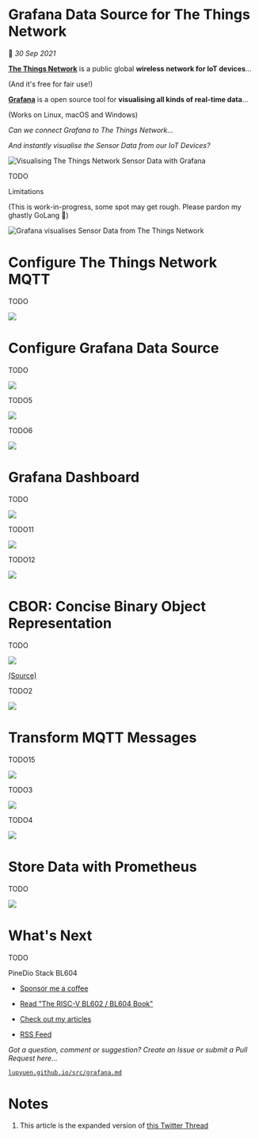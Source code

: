 # Grafana Data Source for The Things Network

📝 _30 Sep 2021_

[__The Things Network__](https://lupyuen.github.io/articles/ttn) is a public global __wireless network for IoT devices__...

(And it's free for fair use!)

[__Grafana__](https://grafana.com/oss/grafana/) is a open source tool for __visualising all kinds of real-time data__...

(Works on Linux, macOS and Windows)

_Can we connect Grafana to The Things Network..._

_And instantly visualise the Sensor Data from our IoT Devices?_

![Visualising The Things Network Sensor Data with Grafana](https://lupyuen.github.io/images/grafana-flow2.jpg)

TODO

Limitations

(This is work-in-progress, some spot may get rough. Please pardon my ghastly GoLang 🙏)

![Grafana visualises Sensor Data from The Things Network](https://lupyuen.github.io/images/grafana-title.jpg)

# Configure The Things Network MQTT

TODO

![](https://lupyuen.github.io/images/grafana-ttn.png)


# Configure Grafana Data Source

TODO

![](https://lupyuen.github.io/images/grafana-datasource2.png)

TODO5

![](https://lupyuen.github.io/images/grafana-config.png)

TODO6

![](https://lupyuen.github.io/images/grafana-config2.png)

# Grafana Dashboard

TODO

![](https://lupyuen.github.io/images/grafana-dashboard2.png)

TODO11

![](https://lupyuen.github.io/images/grafana-datasource3.png)

TODO12

![](https://lupyuen.github.io/images/grafana-filter.png)

# CBOR: Concise Binary Object Representation

TODO

![](https://lupyuen.github.io/images/grafana-cbor.png)

[(Source)](http://cbor.me/)

TODO2

![](https://lupyuen.github.io/images/grafana-cbor2.png)

# Transform MQTT Messages

TODO15

![](https://lupyuen.github.io/images/grafana-payload.jpg)

TODO3

![](https://lupyuen.github.io/images/grafana-code.png)

TODO4

![](https://lupyuen.github.io/images/grafana-code2.png)

# Store Data with Prometheus

TODO

![](https://lupyuen.github.io/images/grafana-flow2.jpg)

# What's Next

TODO

PineDio Stack BL604

-   [Sponsor me a coffee](https://github.com/sponsors/lupyuen)

-   [Read "The RISC-V BL602 / BL604 Book"](https://lupyuen.github.io/articles/book)

-   [Check out my articles](https://lupyuen.github.io)

-   [RSS Feed](https://lupyuen.github.io/rss.xml)

_Got a question, comment or suggestion? Create an Issue or submit a Pull Request here..._

[`lupyuen.github.io/src/grafana.md`](https://github.com/lupyuen/lupyuen.github.io/blob/master/src/grafana.md)

# Notes

1.  This article is the expanded version of [this Twitter Thread](https://twitter.com/MisterTechBlog/status/1440459917828050946)
